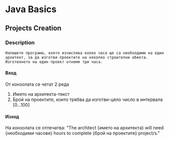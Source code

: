 # Java Basics

## Projects Creation

### Description
    Напишете програма, която изчислява колко часа ще са необходими на един архитект, за да изготви проектите на няколко строителни обекта.
    Изготвянето на един проект отнемя три часа.

#### Вход
От конзолата се четат 2 реда
1. Името на архитекта-текст 
2. Брой на проектите, които трябва да изготви-цяло число в интервала [0...100]
#### Изход
На конзолата се отпечатва:
"The architect {името на архитекта} will need {необходими часове} hours to complete {брой на проектите} project/s."